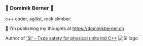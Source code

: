 ### 🧗 Dominik Berner 🧗

c++ coder, agilist, rock climber. 

:memo: I'm publishing my thoughts at https://dominikberner.ch 

Author of ['SI' - Type safety for physical units ind C++](https://github.com/bernedom/SI) ![SI logo](https://github.com/bernedom/SI/blob/main/SI-logo.jpg)
